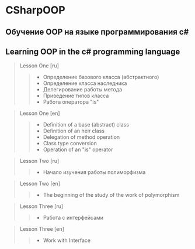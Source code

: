 # CSharpOOP

## Обучение OOP на языке программирования c#
## Learning OOP in the c# programming language

> Lesson One [ru]
> > + Определение базового класса (абстрактного)
> > + Определение класса наследника
> > + Делегирование работы метода
> > + Приведение типов класса
> > + Работа оператора "is"

> Lesson One [en]
> > + Definition of a base (abstract) class
> > + Definition of an heir class
> > + Delegation of method operation
> > + Class type conversion
> > + Operation of an "is" operator

> Lesson Two [ru]
> > + Начало изучения работы полиморфизма

> Lesson Two [en]
> > + The beginning of the study of the work of polymorphism

> Lesson Three [ru]
> > + Работа с интерфейсами

> Lesson Three [en]
> > + Work with Interface

